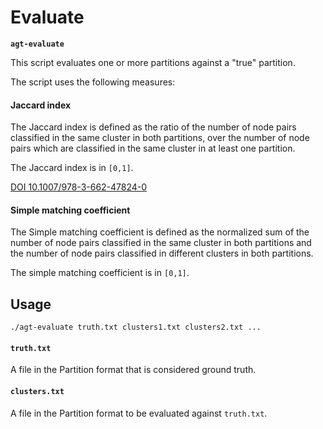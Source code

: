# Evaluate

**`agt-evaluate`**

This script evaluates one or more partitions against a "true" partition.

The script uses the following measures:

#### Jaccard index

The Jaccard index is defined as the ratio of the number of node pairs classified
in the same cluster in both partitions, over the number of node pairs which are
classified in the same cluster in at least one partition.

The Jaccard index is in `[0,1]`.

[DOI 10.1007/978-3-662-47824-0](https://doi.org/10.1007/978-3-662-47824-0_2)

#### Simple matching coefficient

The Simple matching coefficient is defined as the normalized sum of the number
of node pairs classified in the same cluster in both partitions and the number
of node pairs classified in different clusters in both partitions.

The simple matching coefficient is in `[0,1]`.

## Usage

```
./agt-evaluate truth.txt clusters1.txt clusters2.txt ...
```

#### `truth.txt`

A file in the Partition format that is considered ground truth.

#### `clusters.txt`

A file in the Partition format to be evaluated against `truth.txt`.
